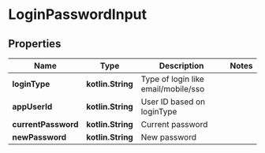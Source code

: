 
# LoginPasswordInput

## Properties
Name | Type | Description | Notes
------------ | ------------- | ------------- | -------------
**loginType** | **kotlin.String** | Type of login  like email/mobile/sso | 
**appUserId** | **kotlin.String** | User ID based on loginType | 
**currentPassword** | **kotlin.String** | Current password | 
**newPassword** | **kotlin.String** | New password | 



